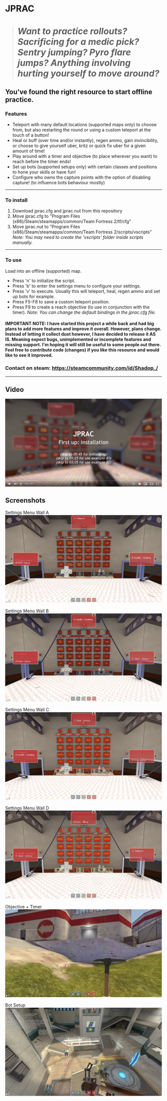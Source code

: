 # JPRAC
># *Want to practice rollouts? Sacrificing for a medic pick? Sentry jumping? Pyro flare jumps? Anything involving hurting yourself to move around?*
## You've found the right resource to start offline practice.

### Features
- Teleport with many default locations (supported maps only) to choose from, but also restarting the round or using a custom teleport at the touch of a button!
- Heal or buff (over time and/or instantly), regen ammo, gain invincibility, or choose to give yourself uber, kritz or quick fix uber for a given amount of time!
- Play around with a timer and objective (to place wherever you want) to reach before the timer ends!
- Set up bots (supported setups only) with certain classes and positions to hone your skills or have fun!
- Configure who owns the capture points with the option of disabling capture! (to influence bots behaviour mostly)

---

### To install

1.  Download jprac.cfg and jprac.nut from this repository
2.  Move jprac.cfg to "Program Files (x86)/Steam/steamapps/common/Team Fortress 2/tf/cfg"
3.  Move jprac.nut to "Program Files (x86)/Steam/steamapps/common/Team Fortress 2/scripts/vscripts"
*Note: You may need to create the 'vscripts' folder inside scripts manually.*

---

### To use

Load into an offline (supported) map.
- Press 'n' to initialize the script.
- Press 'b' to enter the settings menu to configure your settings.
- Press 'v' to execute. Usually this will teleport, heal, regen ammo and set up bots for example.
- Press F5-F8 to save a custom teleport position.
- Press F9 to create a reach objective (to use in conjunction with the timer).
*Note: You can change the default bindings in the jprac.cfg file.*


#### IMPORTANT NOTE:  I have started this project a while back and had big plans to add more features and improve it overall. However, plans change. Instead of letting it collect dust however, I have decided to release it AS IS. Meaning expect bugs, unimplemented or incomplete features and missing support. I'm hoping it will still be useful to some people out there. Feel free to contribute code (changes) if you like this resource and would like to see it improved.

### Contact on steam: https://steamcommunity.com/id/Shadop_/

---

## Video

[![Watch the video](/readme_screens/Screenshot%202024-08-22%20012001.jpg)](https://www.youtube.com/watch?v=3lQnxX7tD4s)

## Screenshots

Settings Menu Wall A
![Settings Menu Wall A](/readme_screens/20240821171443_1.jpg)

Settings Menu Wall B
![Settings Menu Wall B](/readme_screens/20240821171450_1.jpg)

Settings Menu Wall C
![Settings Menu Wall C](/readme_screens/20240821171455_1.jpg)

Settings Menu Wall D
![Settings Menu Wall D](/readme_screens/20240821171501_1.jpg)

Objective + Timer
![Objective + Timer](/readme_screens/20240821172608_1.jpg)

Bot Setup
![Bot Setup](/readme_screens/20240821173037_1.jpg)
